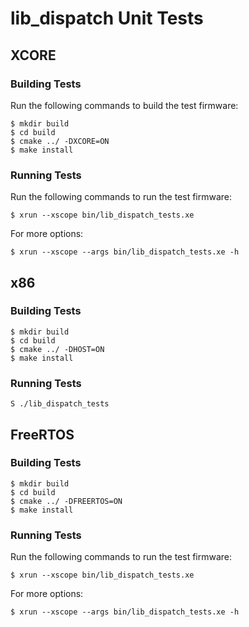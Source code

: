 # lib_dispatch Unit Tests

## XCORE

### Building Tests

Run the following commands to build the test firmware:

    $ mkdir build
    $ cd build
    $ cmake ../ -DXCORE=ON
    $ make install

### Running Tests

Run the following commands to run the test firmware:

    $ xrun --xscope bin/lib_dispatch_tests.xe

For more options:

    $ xrun --xscope --args bin/lib_dispatch_tests.xe -h

## x86

### Building Tests

    $ mkdir build
    $ cd build
    $ cmake ../ -DHOST=ON
    $ make install

### Running Tests

    S ./lib_dispatch_tests

## FreeRTOS

### Building Tests

    $ mkdir build
    $ cd build
    $ cmake ../ -DFREERTOS=ON
    $ make install

### Running Tests

Run the following commands to run the test firmware:

    $ xrun --xscope bin/lib_dispatch_tests.xe

For more options:

    $ xrun --xscope --args bin/lib_dispatch_tests.xe -h
